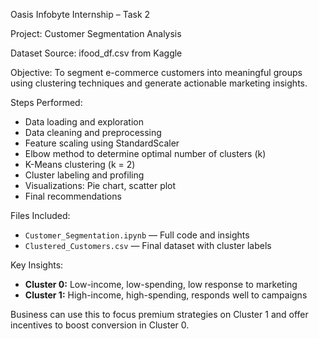 Oasis Infobyte Internship – Task 2

Project: Customer Segmentation Analysis

Dataset Source: ifood_df.csv from Kaggle

Objective:
To segment e-commerce customers into meaningful groups using clustering techniques and generate actionable marketing insights.

Steps Performed:
- Data loading and exploration
- Data cleaning and preprocessing
- Feature scaling using StandardScaler
- Elbow method to determine optimal number of clusters (k)
- K-Means clustering (k = 2)
- Cluster labeling and profiling
- Visualizations: Pie chart, scatter plot
- Final recommendations

Files Included:
- `Customer_Segmentation.ipynb` — Full code and insights
- `Clustered_Customers.csv` — Final dataset with cluster labels

Key Insights:
- **Cluster 0:** Low-income, low-spending, low response to marketing
- **Cluster 1:** High-income, high-spending, responds well to campaigns

Business can use this to focus premium strategies on Cluster 1 and offer incentives to boost conversion in Cluster 0.
